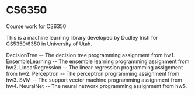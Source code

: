 # CS6350
Course work for CS6350

This is a machine learning library developed by Dudley Irish for CS5350/6350 in University of Utah.

DecisionTree -- The decision tree programming assignment from hw1.
EnsembleLearning -- The ensemble learning programming assignment from hw2.
LinearRegression -- The linear regression programming assignment from hw2.
Perceptron -- The perceptron programming assignment from hw3.
SVM -- The support vector machine programming assignment from hw4.
NeuralNet -- The neural network programming assignment from hw5.
